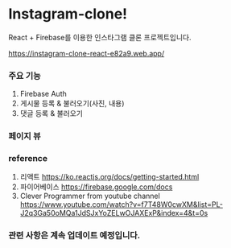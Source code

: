 # Instagram-clone!

React + Firebase를 이용한 인스타그램 클론 프로젝트입니다.

https://instagram-clone-react-e82a9.web.app/

### 주요 기능

1. Firebase Auth
2. 게시물 등록 & 불러오기(사진, 내용)
3. 댓글 등록 & 불러오기

### 페이지 뷰

### reference

1. 리액트
   https://ko.reactjs.org/docs/getting-started.html
2. 파이어베이스
   https://firebase.google.com/docs
3. Clever Programmer from youtube channel
   https://www.youtube.com/watch?v=f7T48W0cwXM&list=PL-J2q3Ga50oMQa1JdSJxYoZELwOJAXExP&index=4&t=0s

### 관련 사항은 계속 업데이트 예정입니다.
